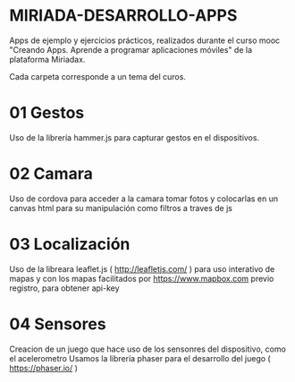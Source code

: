 MIRIADA-DESARROLLO-APPS
=======================

Apps de ejemplo y ejercicios prácticos, realizados durante el curso mooc "Creando Apps. Aprende a programar aplicaciones móviles" de la plataforma Miriadax.

Cada carpeta corresponde a un tema del curos.

01 Gestos
=========
Uso de la librería hammer.js para capturar gestos en el dispositivos.

02 Camara
=========
Uso de cordova para acceder a la camara tomar fotos y colocarlas en un canvas html para su manipulación como filtros a traves de js

03 Localización
===============
Uso de la libreara leaflet.js ( http://leafletjs.com/  ) para uso interativo de mapas y con los mapas
facilitados por https://www.mapbox.com previo registro, para obtener api-key

04 Sensores
===========
Creacion de un juego que hace uso de los sensonres del dispositivo, como el acelerometro
Usamos la librería phaser para el desarrollo del juego ( https://phaser.io/ )
